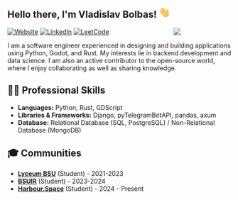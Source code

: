 <h2> Hello there, I'm Vladislav Bolbas! <img src="https://raw.githubusercontent.com/ABSphreak/ABSphreak/master/gifs/Hi.gif" height="25px"></h2>

<img align="right" src="https://media4.giphy.com/media/v1.Y2lkPTc5MGI3NjExNmRxcDBscm8xdzZnbXZkenZkY2JoY2pxZHhkZjA4ZTE0ZGFvczJmOCZlcD12MV9pbnRlcm5hbF9naWZfYnlfaWQmY3Q9Zw/VbnUQpnihPSIgIXuZv/giphy.webp" width='130'/> 

[
![Website](https://img.shields.io/badge/Website-CC5500?style=for-the-badge&logo=&logoColor=white)](http://bolbas.dev/) [ ![LinkedIn](https://img.shields.io/badge/LinkedIn-4682B4?style=for-the-badge&logo=linkedin&logoColor=white)](https://www.linkedin.com/in/bolbas/) [![LeetCode](https://img.shields.io/badge/LeetCode-000000?style=for-the-badge&logo=LeetCode&logoColor=)](https://leetcode.com/u/curriy/)


I am a software engineer experienced in designing and building applications using Python, Godot, and Rust. My interests lie in backend development and data science. I am also an active contributor to the open-source world, where I enjoy collaborating as well as sharing knowledge.

## 👨‍💻 Professional Skills

-  **Languages:**  Python, Rust, GDScript
-  **Libraries & Frameworks:** Django, pyTelegramBotAPI, pandas, axum
-  **Database:** Relational Database (SQL, PostgreSQL) / Non-Relational Database (MongoDB)

## 🎓 Communities 

- <a link href="https://lyceum.by/"><b>Lyceum BSU</b></a> (Student) - 2021-2023
- <a link href="https://www.bsuir.by/en/"><b>BSUIR</b></a> (Student) - 2023-2024
- <a link href="https://harbour.space/"><b>Harbour.Space</b></a> (Student) - 2024 - Present
